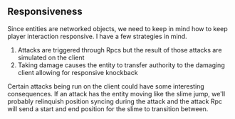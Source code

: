 ## Responsiveness
Since entities are networked objects, we need to keep in mind how to keep player interaction responsive. I have a few strategies in mind.
1. Attacks are triggered through Rpcs but the result of those attacks are simulated on the client
2. Taking damage causes the entity to transfer authority to the damaging client allowing for responsive knockback

Certain attacks being run on the client could have some interesting consequences. If an attack has the entity moving like the slime jump, we'll probably relinquish position syncing during the attack and the attack Rpc will send a start and end position for the slime to transition between.